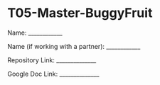# T05-Master-BuggyFruit

Name: ____________

Name (if working with a partner): ____________

Repository Link: ______________

Google Doc Link: ______________
